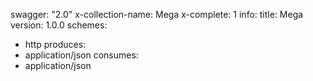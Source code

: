 swagger: "2.0"
x-collection-name: Mega
x-complete: 1
info:
  title: Mega
  version: 1.0.0
schemes:
- http
produces:
- application/json
consumes:
- application/json